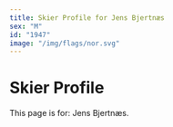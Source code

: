 ```yaml
---
title: Skier Profile for Jens Bjertnæs
sex: "M"
id: "1947"
image: "/img/flags/nor.svg" 
---
```


# Skier Profile

This page is for: Jens Bjertnæs.
    